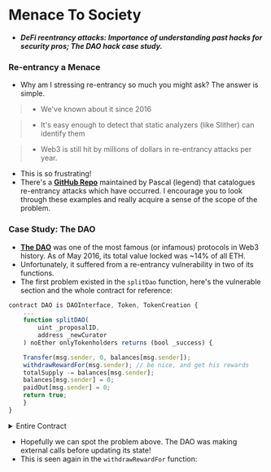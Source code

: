 # Menace To Society
- ***DeFi reentrancy attacks: Importance of understanding past hacks for security pros; The DAO hack case study.***

### Re-entrancy a Menace
- Why am I stressing re-entrancy so much you might ask? The answer is simple.

> * We've known about it since 2016

> * It's easy enough to detect that static analyzers (like Slither) can identify them

> * Web3 is still hit by millions of dollars in re-entrancy attacks per year.

- This is so frustrating!
- There's a **[GitHub Repo](https://github.com/pcaversaccio/reentrancy-attacks)** maintained by Pascal (legend) that catalogues re-entrancy attacks which have occurred. I encourage you to look through these examples and really acquire a sense of the scope of the problem.

### Case Study: The DAO
- **[The DAO](https://en.wikipedia.org/wiki/The_DAO)** was one of the most famous (or infamous) protocols in Web3 history. As of May 2016, its total value locked was \~14% of all ETH.
- Unfortunately, it suffered from a re-entrancy vulnerability in two of its functions.
- The first problem existed in the `splitDao` function, here's the vulnerable section and the whole contract for reference:

```js
contract DAO is DAOInterface, Token, TokenCreation {
    ...
    function splitDAO(
        uint _proposalID,
        address _newCurator
    ) noEther onlyTokenholders returns (bool _success) {

    Transfer(msg.sender, 0, balances[msg.sender]);
    withdrawRewardFor(msg.sender); // be nice, and get his rewards
    totalSupply -= balances[msg.sender];
    balances[msg.sender] = 0;
    paidOut[msg.sender] = 0;
    return true;
    }
}
```

<details>
<summary>Entire Contract</summary>

```js
contract DAO is DAOInterface, Token, TokenCreation {
    function splitDAO(
        uint _proposalID,
        address _newCurator
    ) noEther onlyTokenholders returns (bool _success) {        Proposal p = proposals[_proposalID];        // Sanity check        if (now < p.votingDeadline  // has the voting deadline arrived?
            //The request for a split expires XX days after the voting deadline
            || now > p.votingDeadline + splitExecutionPeriod
            // Does the new Curator address match?
            || p.recipient != _newCurator
            // Is it a new curator proposal?
            || !p.newCurator
            // Have you voted for this split?
            || !p.votedYes[msg.sender]
            // Did you already vote on another proposal?
            || (blocked[msg.sender] != _proposalID && blocked[msg.sender] != 0) )  {
            throw;
        }        // If the new DAO doesn't exist yet, create the new DAO and store the
        // current split data
        if (address(p.splitData[0].newDAO) == 0) {
            p.splitData[0].newDAO = createNewDAO(_newCurator);
            // Call depth limit reached, etc.
            if (address(p.splitData[0].newDAO) == 0)
                throw;
            // should never happen
            if (this.balance < sumOfProposalDeposits)
                throw;
            p.splitData[0].splitBalance = actualBalance();
            p.splitData[0].rewardToken = rewardToken[address(this)];
            p.splitData[0].totalSupply = totalSupply;
            p.proposalPassed = true;
        }        // Move ether and assign new Tokens
        uint fundsToBeMoved =
            (balances[msg.sender] * p.splitData[0].splitBalance) /
            p.splitData[0].totalSupply;
        if (p.splitData[0].newDAO.createTokenProxy.value(fundsToBeMoved)(msg.sender) == false)
            throw;        // Assign reward rights to new DAO
        uint rewardTokenToBeMoved =
            (balances[msg.sender] * p.splitData[0].rewardToken) / p.splitData[0].totalSupply;        uint paidOutToBeMoved = DAOpaidOut[address(this)] * rewardTokenToBeMoved /
            rewardToken[address(this)];        rewardToken[address(p.splitData[0].newDAO)] += rewardTokenToBeMoved;
        if (rewardToken[address(this)] < rewardTokenToBeMoved)
            throw;
        rewardToken[address(this)] -= rewardTokenToBeMoved;        DAOpaidOut[address(p.splitData[0].newDAO)] += paidOutToBeMoved;
        if (DAOpaidOut[address(this)] < paidOutToBeMoved)
            throw;
        DAOpaidOut[address(this)] -= paidOutToBeMoved;        // Burn DAO Tokens
        Transfer(msg.sender, 0, balances[msg.sender]);
        withdrawRewardFor(msg.sender); // be nice, and get his rewards
        totalSupply -= balances[msg.sender];
        balances[msg.sender] = 0;
        paidOut[msg.sender] = 0;
        return true;
    }
}
```

</details>

- Hopefully we can spot the problem above. The DAO was making external calls before updating its state!
- This is seen again in the `withdrawRewardFor` function:
